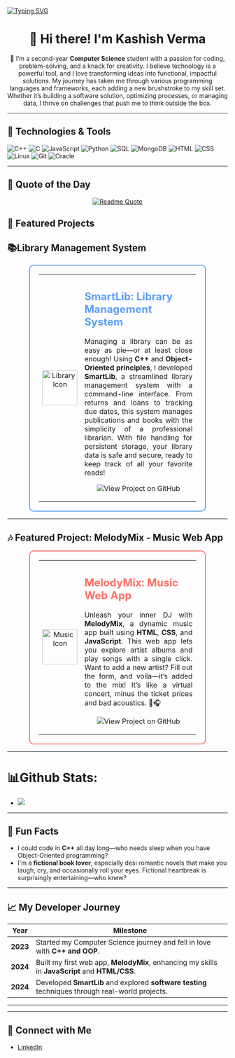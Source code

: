 <!--
*Kashish-Verma/Kashish-Verma* is a ✨ special ✨ repository because its README.md (this file) appears on your GitHub profile.
-->
<p>
  <a href="https://git.io/typing-svg">
    <img src="https://readme-typing-svg.demolab.com?font=Fira+Code&weight=700&size=30&pause=1000&color=5C9EF7&width=500&lines=Computer+Science+Student;Aspiring+Software+Developer;OOP+and+C%2B%2B+Enthusiast;Web+and+Software+Tester" alt="Typing SVG" />
  </a>
</p>

<div align="center">

# 👋 Hi there! I'm Kashish Verma

🌱 I’m a second-year **Computer Science** student with a passion for coding, problem-solving, and a knack for creativity. I believe technology is a powerful tool, and I love transforming ideas into functional, impactful solutions. My journey has taken me through various programming languages and frameworks, each adding a new brushstroke to my skill set. Whether it’s building a software solution, optimizing processes, or managing data, I thrive on challenges that push me to think outside the box.

</div>

---

## 🔧 Technologies & Tools
![C++](https://img.shields.io/badge/-C++-00599C?style=flat-square&logo=cplusplus&logoColor=ffffff) 
![C](https://img.shields.io/badge/-C-A8B9CC?style=flat-square&logo=c&logoColor=black) 
![JavaScript](https://img.shields.io/badge/-JavaScript-F7DF1E?style=flat-square&logo=javascript&logoColor=black) 
![Python](https://img.shields.io/badge/-Python-3776AB?style=flat-square&logo=python&logoColor=ffffff) 
![SQL](https://img.shields.io/badge/-SQL-003B57?style=flat-square&logo=postgresql&logoColor=white) 
![MongoDB](https://img.shields.io/badge/-MongoDB-47A248?style=flat-square&logo=mongodb&logoColor=white) 
![HTML](https://img.shields.io/badge/-HTML-E34F26?style=flat-square&logo=html5&logoColor=white) 
![CSS](https://img.shields.io/badge/-CSS-1572B6?style=flat-square&logo=css3&logoColor=white) 
![Linux](https://img.shields.io/badge/-Linux-FCC624?style=flat-square&logo=linux&logoColor=black) 
![Git](https://img.shields.io/badge/-Git-F05033?style=flat-square&logo=git&logoColor=white) 
![Oracle](https://img.shields.io/badge/-Oracle-F80000?style=flat-square&logo=oracle&logoColor=white)

---

## 🌟 Quote of the Day

<div align="center">
  <a href="https://github.com/piyushsuthar/github-readme-quotes">
    <img src="https://quotes-github-readme.vercel.app/api?quote=Your%20code%20is%20always%205%20minutes%20away%20from%20compilation.&type=horizontal&theme=dark" alt="Readme Quote">
  </a>
</div>


## 🚀 Featured Projects



## 📚Library Management System

<div align="center">
  <table style="width: 80%; border: 2px solid #5C9EF7; border-radius: 10px; padding: 20px;">
    <tr>
      <td align="center">
        <img src="https://img.icons8.com/color/96/000000/library.png" width="80" height="80" alt="Library Icon"/>
      </td>
      <td>
        <h2 style="color: #5C9EF7; font-weight: bold;">SmartLib: Library Management System</h2>
        <p style="text-align: justify; font-size: 16px;">
          Managing a library can be as easy as pie—or at least close enough! Using <strong>C++</strong> and <strong>Object-Oriented principles</strong>, I developed <strong>SmartLib</strong>, a streamlined library management system with a command-line interface. From returns and loans to tracking due dates, this system manages publications and books with the simplicity of a professional librarian. With file handling for persistent storage, your library data is safe and secure, ready to keep track of all your favorite reads!
        </p>
        <p align="center">
          <a href="https://github.com/KashishV999/Library_Management_System" style="text-decoration: none;">
            <img src="https://img.shields.io/badge/View%20Project-5C9EF7?style=for-the-badge&logo=github&logoColor=white" alt="View Project on GitHub"/>
          </a>
        </p>
      </td>
    </tr>
  </table>
</div>

---



## 🎶 Featured Project: MelodyMix - Music Web App

<div align="center">
  <table style="width: 80%; border: 2px solid #FF6F61; border-radius: 10px; padding: 20px;">
    <tr>
      <td align="center">
        <img src="https://img.icons8.com/color/96/000000/musical-notes.png" width="80" height="80" alt="Music Icon"/>
      </td>
      <td>
        <h2 style="color: #FF6F61; font-weight: bold;">MelodyMix: Music Web App</h2>
        <p style="text-align: justify; font-size: 16px;">
          Unleash your inner DJ with <strong>MelodyMix</strong>, a dynamic music app built using <strong>HTML</strong>, <strong>CSS</strong>, and <strong>JavaScript</strong>. This web app lets you explore artist albums and play songs with a single click. Want to add a new artist? Fill out the form, and voila—it’s added to the mix! It’s like a virtual concert, minus the ticket prices and bad acoustics. 🎤🎧
        </p>
        <p align="center">
          <a href="https://github.com/KashishV999/Music_WebApp" style="text-decoration: none;">
            <img src="https://img.shields.io/badge/View%20Project-FF6F61?style=for-the-badge&logo=github&logoColor=white" alt="View Project on GitHub"/>
          </a>
        </p>
      </td>
    </tr>
  </table>
</div>


---

# 📊Github Stats:
- ![](https://github-readme-stats.vercel.app/api/top-langs/?username=KashishV999&theme=dark&hide_border=false&include_all_commits=false&count_private=false&layout=compact)


---

## 🎉 Fun Facts
- I could code in **C++** all day long—who needs sleep when you have Object-Oriented programming?
- I'm a **fictional book lover**, especially desi romantic novels that make you laugh, cry, and occasionally roll your eyes. Fictional heartbreak is surprisingly entertaining—who knew?

---



## 📈 My Developer Journey

| Year | Milestone |
|------|-----------|
| **2023** | Started my Computer Science journey and fell in love with **C++ and OOP**. |
| **2024** | Built my first web app, **MelodyMix**, enhancing my skills in **JavaScript** and **HTML/CSS**. |
| **2024** | Developed **SmartLib** and explored **software testing** techniques through real-world projects. |

---




---




## 🤝 Connect with Me
- [LinkedIn](https://www.linkedin.com/in/kashish-verma-b57b052a6/)


